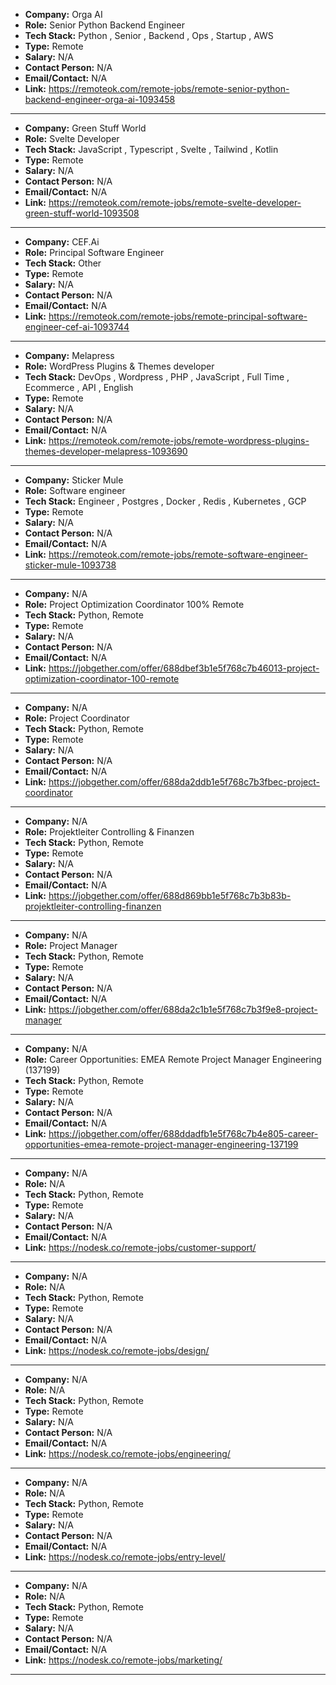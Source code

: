 - **Company:** Orga AI
- **Role:** Senior Python Backend Engineer
- **Tech Stack:** Python , Senior , Backend , Ops , Startup , AWS
- **Type:** Remote
- **Salary:** N/A
- **Contact Person:** N/A
- **Email/Contact:** N/A
- **Link:** https://remoteok.com/remote-jobs/remote-senior-python-backend-engineer-orga-ai-1093458

---
- **Company:** Green Stuff World
- **Role:** Svelte Developer
- **Tech Stack:** JavaScript , Typescript , Svelte , Tailwind , Kotlin
- **Type:** Remote
- **Salary:** N/A
- **Contact Person:** N/A
- **Email/Contact:** N/A
- **Link:** https://remoteok.com/remote-jobs/remote-svelte-developer-green-stuff-world-1093508

---
- **Company:** CEF.Ai
- **Role:** Principal Software Engineer
- **Tech Stack:** Other
- **Type:** Remote
- **Salary:** N/A
- **Contact Person:** N/A
- **Email/Contact:** N/A
- **Link:** https://remoteok.com/remote-jobs/remote-principal-software-engineer-cef-ai-1093744

---
- **Company:** Melapress
- **Role:** WordPress Plugins & Themes developer
- **Tech Stack:** DevOps , Wordpress , PHP , JavaScript , Full Time , Ecommerce , API , English
- **Type:** Remote
- **Salary:** N/A
- **Contact Person:** N/A
- **Email/Contact:** N/A
- **Link:** https://remoteok.com/remote-jobs/remote-wordpress-plugins-themes-developer-melapress-1093690

---
- **Company:** Sticker Mule
- **Role:** Software engineer
- **Tech Stack:** Engineer , Postgres , Docker , Redis , Kubernetes , GCP
- **Type:** Remote
- **Salary:** N/A
- **Contact Person:** N/A
- **Email/Contact:** N/A
- **Link:** https://remoteok.com/remote-jobs/remote-software-engineer-sticker-mule-1093738

---
- **Company:** N/A
- **Role:** Project Optimization Coordinator 100% Remote
- **Tech Stack:** Python, Remote
- **Type:** Remote
- **Salary:** N/A
- **Contact Person:** N/A
- **Email/Contact:** N/A
- **Link:** https://jobgether.com/offer/688dbef3b1e5f768c7b46013-project-optimization-coordinator-100-remote

---
- **Company:** N/A
- **Role:** Project Coordinator
- **Tech Stack:** Python, Remote
- **Type:** Remote
- **Salary:** N/A
- **Contact Person:** N/A
- **Email/Contact:** N/A
- **Link:** https://jobgether.com/offer/688da2ddb1e5f768c7b3fbec-project-coordinator

---
- **Company:** N/A
- **Role:** Projektleiter Controlling & Finanzen
- **Tech Stack:** Python, Remote
- **Type:** Remote
- **Salary:** N/A
- **Contact Person:** N/A
- **Email/Contact:** N/A
- **Link:** https://jobgether.com/offer/688d869bb1e5f768c7b3b83b-projektleiter-controlling-finanzen

---
- **Company:** N/A
- **Role:** Project Manager
- **Tech Stack:** Python, Remote
- **Type:** Remote
- **Salary:** N/A
- **Contact Person:** N/A
- **Email/Contact:** N/A
- **Link:** https://jobgether.com/offer/688da2c1b1e5f768c7b3f9e8-project-manager

---
- **Company:** N/A
- **Role:** Career Opportunities: EMEA Remote Project Manager Engineering (137199)
- **Tech Stack:** Python, Remote
- **Type:** Remote
- **Salary:** N/A
- **Contact Person:** N/A
- **Email/Contact:** N/A
- **Link:** https://jobgether.com/offer/688ddadfb1e5f768c7b4e805-career-opportunities-emea-remote-project-manager-engineering-137199

---
- **Company:** N/A
- **Role:** N/A
- **Tech Stack:** Python, Remote
- **Type:** Remote
- **Salary:** N/A
- **Contact Person:** N/A
- **Email/Contact:** N/A
- **Link:** https://nodesk.co/remote-jobs/customer-support/

---
- **Company:** N/A
- **Role:** N/A
- **Tech Stack:** Python, Remote
- **Type:** Remote
- **Salary:** N/A
- **Contact Person:** N/A
- **Email/Contact:** N/A
- **Link:** https://nodesk.co/remote-jobs/design/

---
- **Company:** N/A
- **Role:** N/A
- **Tech Stack:** Python, Remote
- **Type:** Remote
- **Salary:** N/A
- **Contact Person:** N/A
- **Email/Contact:** N/A
- **Link:** https://nodesk.co/remote-jobs/engineering/

---
- **Company:** N/A
- **Role:** N/A
- **Tech Stack:** Python, Remote
- **Type:** Remote
- **Salary:** N/A
- **Contact Person:** N/A
- **Email/Contact:** N/A
- **Link:** https://nodesk.co/remote-jobs/entry-level/

---
- **Company:** N/A
- **Role:** N/A
- **Tech Stack:** Python, Remote
- **Type:** Remote
- **Salary:** N/A
- **Contact Person:** N/A
- **Email/Contact:** N/A
- **Link:** https://nodesk.co/remote-jobs/marketing/

---
